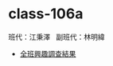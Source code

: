# class-106a

班代：江秉澤  
副班代：林明緯

- [全班興趣調查結果](https://docs.google.com/spreadsheets/d/1-2gwue-DeStV7BFwvce5HQ8hkl5QBEfWwCld4eNeP58/edit?usp=sharing)
